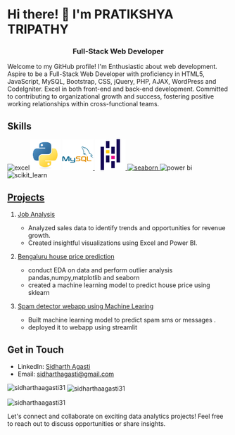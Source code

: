 
# Hi there! 👋 I'm PRATIKSHYA TRIPATHY
<h3 align="center">Full-Stack Web Developer</h3>


Welcome to my GitHub profile! I'm Enthusiastic about web development. Aspire to be a Full-Stack Web Developer with proficiency in HTML5, JavaScript, MySQL, Bootstrap, CSS, jQuery, PHP, AJAX, WordPress and CodeIgniter. Excel in both front-end and back-end development. Committed to contributing to organizational growth and success, fostering positive working relationships within cross-functional teams.
## Skills


<img src="https://github.com/Sidharthaagasti31/Sidharthaagasti31/assets/50338854/dc8316b6-70d3-416d-9910-cbf8fec92834" alt="excel" height=70 width=70 ><img src="https://raw.githubusercontent.com/devicons/devicon/master/icons/python/python-original.svg" alt="python" width="70" height="70"/> </a> <a href="https://scikit-learn.org/" target="_blank" rel="noreferrer">  <img src="https://raw.githubusercontent.com/devicons/devicon/master/icons/mysql/mysql-original-wordmark.svg" alt="mysql" width="70" height="70"/> </a> <a href="https://pandas.pydata.org/" target="_blank" rel="noreferrer"> <img src="https://raw.githubusercontent.com/devicons/devicon/2ae2a900d2f041da66e950e4d48052658d850630/icons/pandas/pandas-original.svg" alt="pandas" width="70" height="70"/> </a> <a href="https://pugjs.org" target="_blank" rel="noreferrer"> <img src="https://seaborn.pydata.org/_images/logo-mark-lightbg.svg" alt="seaborn" width="70" height="70"/> </a>  <img src="https://github.com/Sidharthaagasti31/Sidharthaagasti31/assets/50338854/fab946d7-1e30-4707-9a9e-8f7248dd5123" alt="power bi" width="40" height="70"/>  <img src="https://upload.wikimedia.org/wikipedia/commons/0/05/Scikit_learn_logo_small.svg" alt="scikit_learn" width="70" height="70"/> </a> <a href="https://seaborn.pydata.org/" target="_blank" rel="noreferrer"> 

## Projects

1. [Job Analysis](https://github.com/Sidharthaagasti31/JOB_Analysis)
   - Analyzed sales data to identify trends and opportunities for revenue growth.
   - Created insightful visualizations using Excel and Power BI.

2. [Bengaluru house price prediction](https://github.com/Sidharthaagasti31/Bengaluru-House-Price-Prediction)
   - conduct EDA on data and perform outlier analysis pandas,numpy,matplotlib and seaborn
   - created a machine learning model to predict house price using sklearn 

3. [Spam detector webapp using Machine Learing](https://github.com/Sidharthaagasti31/Spam_Detector)
   - Built machine learning model to predict spam sms or messages .
   - deployed it to webapp using streamlit 

## Get in Touch
- LinkedIn: [Sidharth Agasti](https://www.linkedin.com/in/sidhartha-agasti-992103253/)
- Email: sidharthagasti@gmail.com

<p><img align="left" src="https://github-readme-stats.vercel.app/api/top-langs?username=sidharthaagasti31&show_icons=true&locale=en&layout=compact" alt="sidharthaagasti31" /></p>

<p>&nbsp;<img align="center" src="https://github-readme-stats.vercel.app/api?username=sidharthaagasti31&show_icons=true&locale=en" alt="sidharthaagasti31" /></p>

<p><img align="center" src="https://github-readme-streak-stats.herokuapp.com/?user=sidharthaagasti31&" alt="sidharthaagasti31" /></p>

Let's connect and collaborate on exciting data analytics projects! Feel free to reach out to discuss opportunities or share insights.



   
   
   
   
   
   
   
   
   
   
   
   

   
   
   
   
   
   
   
   
   
   
   
   
   
   
   
   
   
   
  

   
   


